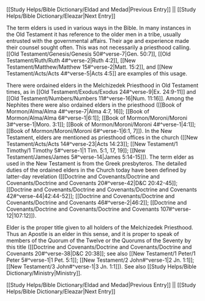[[Study Helps/Bible Dictionary/Eldad and Medad|Previous Entry]]  ||  [[Study Helps/Bible Dictionary/Eleazar|Next Entry]]

 The term elders is used in various ways in the Bible. In many instances in the Old Testament it has reference to the older men in a tribe, usually entrusted with the governmental affairs. Their age and experience made their counsel sought often. This was not necessarily a priesthood calling. [[Old Testament/Genesis/Genesis 50#^verse-7|Gen. 50:7]], [[Old Testament/Ruth/Ruth 4#^verse-2|Ruth 4:2]], [[New Testament/Matthew/Matthew 15#^verse-2|Matt. 15:2]], and [[New Testament/Acts/Acts 4#^verse-5|Acts 4:5]] are examples of this usage.

 There were ordained elders in the Melchizedek Priesthood in Old Testament times, as in [[Old Testament/Exodus/Exodus 24#^verse-9|Ex. 24:9-11]] and [[Old Testament/Numbers/Numbers 11#^verse-16|Num. 11:16]]. Among the Nephites there were also ordained elders in the priesthood ([[Book of Mormon/Alma/Alma 4#^verse-7|Alma 4:7, 16]]; [[Book of Mormon/Alma/Alma 6#^verse-1|6:1]]; [[Book of Mormon/Moroni/Moroni 3#^verse-1|Moro. 3:1]]; [[Book of Mormon/Moroni/Moroni 4#^verse-1|4:1]]; [[Book of Mormon/Moroni/Moroni 6#^verse-1|6:1, 7]]). In the New Testament, elders are mentioned as priesthood offices in the church ([[New Testament/Acts/Acts 14#^verse-23|Acts 14:23]]; [[New Testament/1 Timothy/1 Timothy 5#^verse-1|1 Tim. 5:1, 17, 19]]; [[New Testament/James/James 5#^verse-14|James 5:14-15]]). The term elder as used in the New Testament is from the Greek presbyteros. The detailed duties of the ordained elders in the Church today have been defined by latter-day revelation ([[Doctrine and Covenants/Doctrine and Covenants/Doctrine and Covenants 20#^verse-42|D&C 20:42-45]]; [[Doctrine and Covenants/Doctrine and Covenants/Doctrine and Covenants 42#^verse-44|42:44-52]]; [[Doctrine and Covenants/Doctrine and Covenants/Doctrine and Covenants 46#^verse-2|46:2]]; [[Doctrine and Covenants/Doctrine and Covenants/Doctrine and Covenants 107#^verse-12|107:12]]).

 Elder is the proper title given to all holders of the Melchizedek Priesthood. Thus an Apostle is an elder in this sense, and it is proper to speak of members of the Quorum of the Twelve or the Quorums of the Seventy by this title ([[Doctrine and Covenants/Doctrine and Covenants/Doctrine and Covenants 20#^verse-38|D&C 20:38]]; see also [[New Testament/1 Peter/1 Peter 5#^verse-1|1 Pet. 5:1]]; [[New Testament/2 John#^verse-1|2 Jn. 1:1]]; [[New Testament/3 John#^verse-1|3 Jn. 1:1]]). See also [[Study Helps/Bible Dictionary/Ministry|Ministry]].

[[Study Helps/Bible Dictionary/Eldad and Medad|Previous Entry]]  ||  [[Study Helps/Bible Dictionary/Eleazar|Next Entry]]
